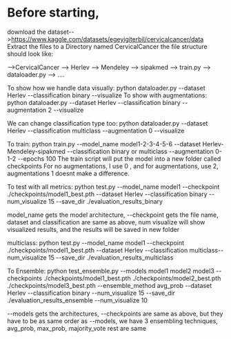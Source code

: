 # Before starting, 
download the dataset-->https://www.kaggle.com/datasets/egeyigiterbil/cervicalcancer/data
Extract the files to a Directory named CervicalCancer
the file structure should look like:

-->CervicalCancer
           --> Herlev
           --> Mendeley
           --> sipakmed
--> train.py
--> dataloader.py
--> ....

To show how we handle data visually:
python dataloader.py --dataset Herlev --classification binary --visualize
To show with augmentations:
python dataloader.py --dataset Herlev --classification binary --augmentation 2 --visualize

We can change classification type too:
python dataloader.py --dataset Herlev --classification multiclass --augmentation 0 --visualize

To train:
python train.py --model_name model1-2-3-4-5-6 --dataset Herlev-Mendeley-sipakmed --classification binary or multiclass --augmentation 0-1-2 --epochs 100
The train script will put the model into a new folder called checkpoints
For no augmentations, I use 0 , and for augmentations, use 2, augmentations 1 doesnt make a difference.

To test with all metrics:
python test.py --model_name model1  --checkpoint ./checkpoints/model1_best.pth --dataset Herlev --classification binary --num_visualize 15 --save_dir ./evaluation_results_binary

model_name gets the model architecture, --checkpoint gets the file name, dataset and classification are same as above, num visualize will show visualized results, and the results will be
saved in new folder

multiclass:
python test.py --model_name model1  --checkpoint ./checkpoints/model1_best.pth --dataset Herlev --classification multiclass--num_visualize 15 --save_dir ./evaluation_results_multiclass

To Ensemble:
python test_ensemble.py --models model1 model2 model3 --checkpoints ./checkpoints/model1_best.pth ./checkpoints/model2_best.pth ./checkpoints/model3_best.pth --ensemble_method avg_prob --dataset Herlev --classification binary --num_visualize 15 --save_dir ./evaluation_results_ensemble --num_visualize 10


--models gets the architectures, --checkpoints are same as above, but they have to be as same order as --models, 
we have 3 ensembling techniques, avg_prob, max_prob, majority_vote
rest are same
